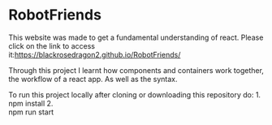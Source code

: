 # RobotFriends
This website was made to get a fundamental understanding of react. Please click on the link to access it:https://blackrosedragon2.github.io/RobotFriends/

Through this project I learnt how components and containers work together, the workflow of a react app. As well as the syntax.

To run this project locally after cloning or downloading this repository do:
1.      
npm install
2.      
npm run start

